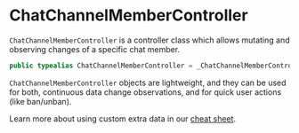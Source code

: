 # ChatChannelMemberController

`ChatChannelMemberController` is a controller class which allows mutating and observing changes of a specific chat member.

``` swift
public typealias ChatChannelMemberController = _ChatChannelMemberController<NoExtraData>
```

`ChatChannelMemberController` objects are lightweight, and they can be used for both, continuous data change observations,
and for quick user actions (like ban/unban).

> 

Learn more about using custom extra data in our [cheat sheet](https://github.com/GetStream/stream-chat-swift/wiki/Cheat-Sheet#working-with-extra-data).
